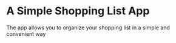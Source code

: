 # A Simple Shopping List App

The app allows you to organize your shopping list in a simple and convenient way
